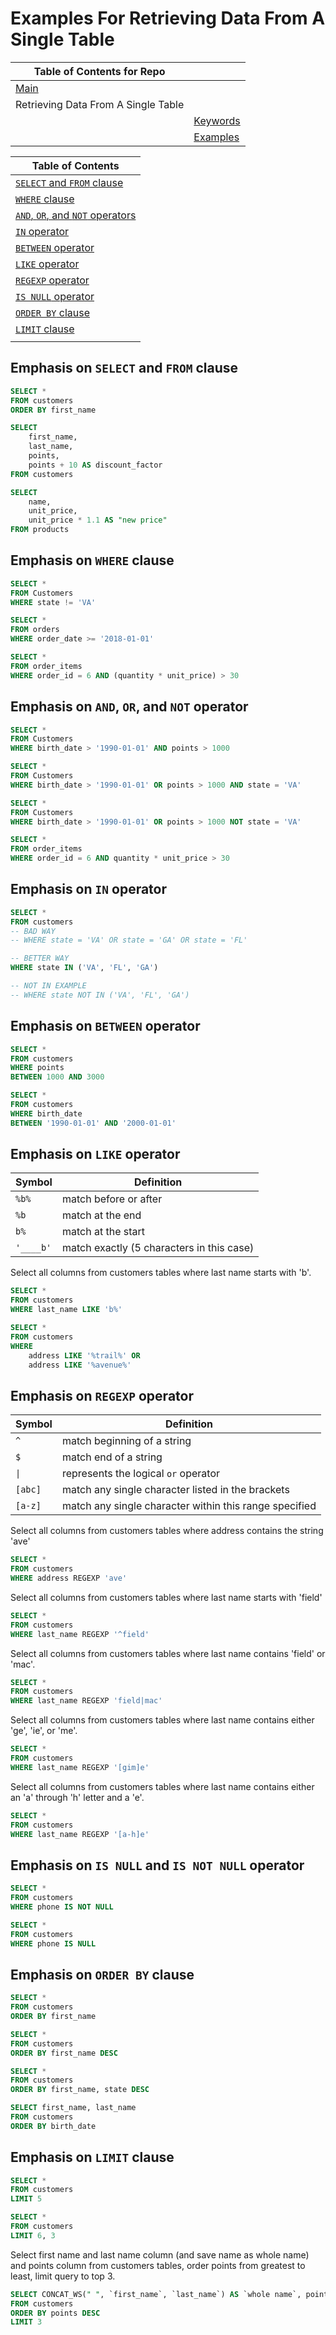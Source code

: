 # Examples For Retrieving Data From A Single Table

| Table of Contents for Repo|  |
|--|--|
| [Main](https://github.com/calebwagner/MySQL-playground) |  |
|  Retrieving Data From A Single Table |  |
| | [Keywords](./README.md) |
| | [Examples](./retrieving_data_from_a_single_table.md) |

| Table of Contents |
|--|
| [`SELECT` and `FROM` clause](#emphasis-on-select-and-from-clause) |
| [`WHERE` clause](#emphasis-on-where-clause) |
| [`AND`, `OR`, and `NOT` operators](#emphasis-on-and-or-and-not-operator) |
| [`IN` operator](#emphasis-on-in-operator) |
| [`BETWEEN` operator](#emphasis-on-between-operator) |
| [`LIKE` operator](#emphasis-on-like-operator) |
| [`REGEXP` operator](#emphasis-on-regexp-operator) |
| [`IS NULL` operator](#emphasis-on-is-null-and-is-not-null-operator) |
| [`ORDER BY` clause](#emphasis-on-order-by-clause) |
| [`LIMIT` clause](#emphasis-on-limit-clause) |
| []() |


## Emphasis on `SELECT` and `FROM` clause

```sql
SELECT * 
FROM customers
ORDER BY first_name
```

```sql
SELECT
    first_name,
    last_name,
    points,
    points + 10 AS discount_factor
FROM customers
```

```sql
SELECT
    name,
    unit_price,
    unit_price * 1.1 AS "new price"
FROM products
```

## Emphasis on `WHERE` clause

```sql
SELECT *
FROM Customers
WHERE state != 'VA'
```

```sql
SELECT *
FROM orders
WHERE order_date >= '2018-01-01'
```

```sql
SELECT *
FROM order_items
WHERE order_id = 6 AND (quantity * unit_price) > 30
```

## Emphasis on `AND`, `OR`, and `NOT` operator

```sql
SELECT *
FROM Customers
WHERE birth_date > '1990-01-01' AND points > 1000
```

```sql
SELECT *
FROM Customers
WHERE birth_date > '1990-01-01' OR points > 1000 AND state = 'VA'
```

```sql
SELECT *
FROM Customers
WHERE birth_date > '1990-01-01' OR points > 1000 NOT state = 'VA'
```

```sql
SELECT *
FROM order_items
WHERE order_id = 6 AND quantity * unit_price > 30
```


## Emphasis on `IN` operator

```sql
SELECT *
FROM customers
-- BAD WAY
-- WHERE state = 'VA' OR state = 'GA' OR state = 'FL'

-- BETTER WAY
WHERE state IN ('VA', 'FL', 'GA')

-- NOT IN EXAMPLE
-- WHERE state NOT IN ('VA', 'FL', 'GA')
```


## Emphasis on `BETWEEN` operator

```sql
SELECT *
FROM customers
WHERE points
BETWEEN 1000 AND 3000
```

```sql
SELECT *
FROM customers
WHERE birth_date
BETWEEN '1990-01-01' AND '2000-01-01'
```

## Emphasis on `LIKE` operator

| Symbol | Definition |
|--|--|
| `%b%` | match before or after |
| `%b` | match at the end |
| `b%` | match at the start |
| `'____b'` | match exactly (5 characters in this case) |

Select all columns from customers tables where last name starts with 'b'.
```sql
SELECT *
FROM customers
WHERE last_name LIKE 'b%'
```

```sql
SELECT *
FROM customers
WHERE
    address LIKE '%trail%' OR
    address LIKE '%avenue%'
```

## Emphasis on `REGEXP` operator

| Symbol | Definition |
|--|--|
| `^` | match beginning of a string |
| `$` | match end of a string |
| `\|` | represents the logical `or` operator |
| `[abc]` | match any single character listed in the brackets |
| `[a-z]` | match any single character within this range specified |

Select all columns from customers tables where address contains the string 'ave'
```sql
SELECT *
FROM customers
WHERE address REGEXP 'ave'
```

Select all columns from customers tables where last name starts with 'field'
```sql
SELECT *
FROM customers
WHERE last_name REGEXP '^field'
```

Select all columns from customers tables where last name contains 'field' or 'mac'.
```sql
SELECT *
FROM customers
WHERE last_name REGEXP 'field|mac'
```

Select all columns from customers tables where last name contains either 'ge', 'ie', or 'me'.
```sql
SELECT *
FROM customers
WHERE last_name REGEXP '[gim]e'
```

Select all columns from customers tables where last name contains either an 'a' through 'h' letter and a 'e'.
```sql
SELECT *
FROM customers
WHERE last_name REGEXP '[a-h]e'
```

## Emphasis on `IS NULL` and `IS NOT NULL` operator

```sql
SELECT *
FROM customers
WHERE phone IS NOT NULL
```

```sql
SELECT *
FROM customers
WHERE phone IS NULL
```

## Emphasis on `ORDER BY` clause

```sql
SELECT *
FROM customers
ORDER BY first_name
```

```sql
SELECT *
FROM customers
ORDER BY first_name DESC
```

```sql
SELECT *
FROM customers
ORDER BY first_name, state DESC
```

```sql
SELECT first_name, last_name
FROM customers
ORDER BY birth_date
```

## Emphasis on `LIMIT` clause

```sql
SELECT *
FROM customers
LIMIT 5
```

```sql
SELECT *
FROM customers
LIMIT 6, 3
```

Select first name and last name column (and save name as whole name) and points column from customers tables, order points from greatest to least, limit query to top 3.
```sql
SELECT CONCAT_WS(" ", `first_name`, `last_name`) AS `whole name`, points
FROM customers
ORDER BY points DESC
LIMIT 3
```